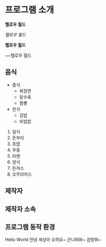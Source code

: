 # 프로그램 소개
**헬로우 월드**

*헬로우 월드*

__헬로우 월드__

~~헬로우 월드

## 음식
 * 중식
   * 짜장면
   * 탕수육
   * 짬뽕
 * 한식
   * 김밥
   * 비빔밥
 1. 일식
   1.  돈부리
   2.  초밥
   3.  우동
   4.  라멘
 2. 양식
   1.  돈까스
   2.  오무라이스

## 제작자

## 제작자 소속

## 프로그램 동작 환경

Hello World
안녕 세상아
오하요~
곤니찌와~
곰방와~
